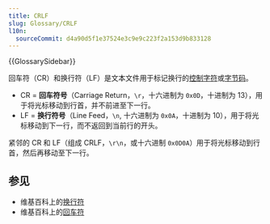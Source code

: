 ```yaml
---
title: CRLF
slug: Glossary/CRLF
l10n:
  sourceCommit: d4a90d5f1e37524e3c9e9c223f2a153d9b833128
---
```


{{GlossarySidebar}}

回车符（CR）和换行符（LF）是文本文件用于标记换行的[控制字符](https://zh.wikipedia.org/wiki/控制字符)或[字节码](https://zh.wikipedia.org/wiki/字节码)。

- CR = **回车符号**（Carriage Return，`\r`，十六进制为 `0x0D`，十进制为 13），用于将光标移动到行首，并不前进至下一行。
- LF = **换行符号**（Line Feed，`\n`, 十六进制为 `0x0A`，十进制为 10），用于将光标移动到下一行，而不返回到当前行的开头。

紧邻的 CR 和 LF（组成 CRLF，`\r\n`，或十六进制 `0x0D0A`）用于将光标移动到行首，然后再移动至下一行。

## 参见

- 维基百科上的[换行符](https://zh.wikipedia.org/wiki/換行#程式語言)
- 维基百科上的[回车符](https://zh.wikipedia.org/wiki/回车符)

